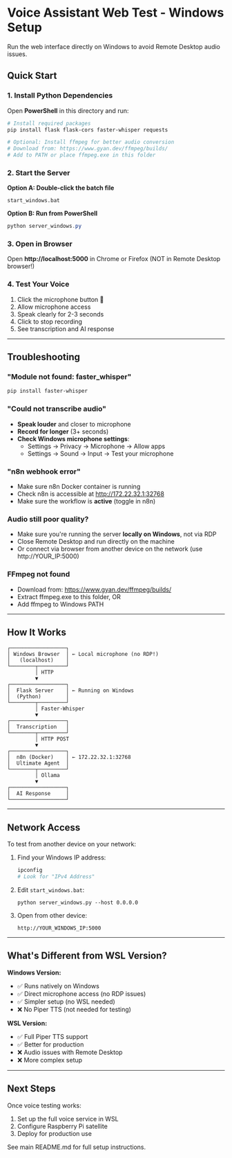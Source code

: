 # Voice Assistant Web Test - Windows Setup

Run the web interface directly on Windows to avoid Remote Desktop audio issues.

## Quick Start

### 1. Install Python Dependencies

Open **PowerShell** in this directory and run:

```powershell
# Install required packages
pip install flask flask-cors faster-whisper requests

# Optional: Install ffmpeg for better audio conversion
# Download from: https://www.gyan.dev/ffmpeg/builds/
# Add to PATH or place ffmpeg.exe in this folder
```

### 2. Start the Server

**Option A: Double-click the batch file**
```
start_windows.bat
```

**Option B: Run from PowerShell**
```powershell
python server_windows.py
```

### 3. Open in Browser

Open **http://localhost:5000** in Chrome or Firefox (NOT in Remote Desktop browser!)

### 4. Test Your Voice

1. Click the microphone button 🎤
2. Allow microphone access
3. Speak clearly for 2-3 seconds
4. Click to stop recording
5. See transcription and AI response

---

## Troubleshooting

### "Module not found: faster_whisper"
```powershell
pip install faster-whisper
```

### "Could not transcribe audio"
- **Speak louder** and closer to microphone
- **Record for longer** (3+ seconds)
- **Check Windows microphone settings**:
  - Settings → Privacy → Microphone → Allow apps
  - Settings → Sound → Input → Test your microphone

### "n8n webhook error"
- Make sure n8n Docker container is running
- Check n8n is accessible at http://172.22.32.1:32768
- Make sure the workflow is **active** (toggle in n8n)

### Audio still poor quality?
- Make sure you're running the server **locally on Windows**, not via RDP
- Close Remote Desktop and run directly on the machine
- Or connect via browser from another device on the network (use http://YOUR_IP:5000)

### FFmpeg not found
- Download from: https://www.gyan.dev/ffmpeg/builds/
- Extract ffmpeg.exe to this folder, OR
- Add ffmpeg to Windows PATH

---

## How It Works

```
┌──────────────────┐
│ Windows Browser  │ ← Local microphone (no RDP!)
│   (localhost)    │
└────────┬─────────┘
         │ HTTP
         ▼
┌──────────────────┐
│  Flask Server    │ ← Running on Windows
│  (Python)        │
└────────┬─────────┘
         │ Faster-Whisper
         ▼
┌──────────────────┐
│  Transcription   │
└────────┬─────────┘
         │ HTTP POST
         ▼
┌──────────────────┐
│  n8n (Docker)    │ ← 172.22.32.1:32768
│  Ultimate Agent  │
└────────┬─────────┘
         │ Ollama
         ▼
┌──────────────────┐
│  AI Response     │
└──────────────────┘
```

---

## Network Access

To test from another device on your network:

1. Find your Windows IP address:
   ```powershell
   ipconfig
   # Look for "IPv4 Address"
   ```

2. Edit `start_windows.bat`:
   ```batch
   python server_windows.py --host 0.0.0.0
   ```

3. Open from other device:
   ```
   http://YOUR_WINDOWS_IP:5000
   ```

---

## What's Different from WSL Version?

**Windows Version:**
- ✅ Runs natively on Windows
- ✅ Direct microphone access (no RDP issues)
- ✅ Simpler setup (no WSL needed)
- ❌ No Piper TTS (not needed for testing)

**WSL Version:**
- ✅ Full Piper TTS support
- ✅ Better for production
- ❌ Audio issues with Remote Desktop
- ❌ More complex setup

---

## Next Steps

Once voice testing works:
1. Set up the full voice service in WSL
2. Configure Raspberry Pi satellite
3. Deploy for production use

See main README.md for full setup instructions.
